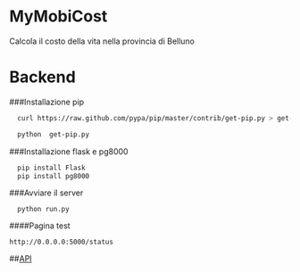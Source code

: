 MyMobiCost
==========
Calcola il costo della vita nella provincia di Belluno

# Backend

###Installazione pip
```bash
  curl https://raw.github.com/pypa/pip/master/contrib/get-pip.py > get-pip.py
```
```bash
  python  get-pip.py
```
###Installazione flask e pg8000
```bash
  pip install Flask
  pip install pg8000
```
###Avviare il server 
```
  python run.py
```
####Pagina test
```
http://0.0.0.0:5000/status
```

##[API](https://github.com/GnuRant/MyMobiCost/wiki)
